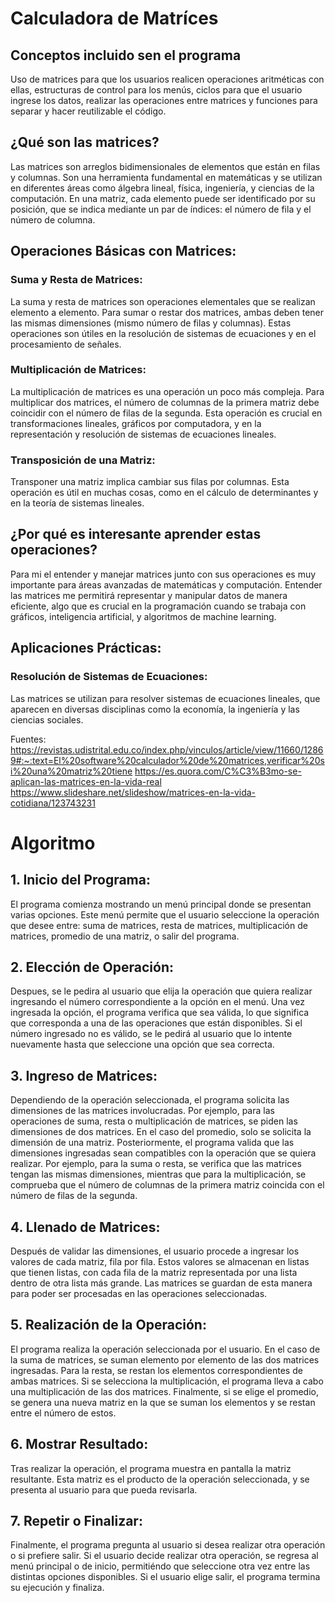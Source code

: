 # Calculadora de Matríces

## Conceptos incluido sen el programa
Uso de matrices para que los usuarios realicen operaciones aritméticas con ellas, estructuras de control para los menús, ciclos para que el usuario ingrese los datos, realizar las operaciones entre matrices y funciones para separar y hacer reutilizable el código. 

## ¿Qué son las matrices?
Las matrices son arreglos bidimensionales de elementos que están en filas y columnas. Son una herramienta fundamental en matemáticas y se utilizan en diferentes áreas como álgebra lineal, física, ingeniería, y ciencias de la computación. En una matriz, cada elemento puede ser identificado por su posición, que se indica mediante un par de índices: el número de fila y el número de columna.

## Operaciones Básicas con Matrices:

### Suma y Resta de Matrices:
La suma y resta de matrices son operaciones elementales que se realizan elemento a elemento. Para sumar o restar dos matrices, ambas deben tener las mismas dimensiones (mismo número de filas y columnas). Estas operaciones son útiles en la resolución de sistemas de ecuaciones y en el procesamiento de señales.

### Multiplicación de Matrices:
La multiplicación de matrices es una operación un poco más compleja. Para multiplicar dos matrices, el número de columnas de la primera matriz debe coincidir con el número de filas de la segunda. Esta operación es crucial en transformaciones lineales, gráficos por computadora, y en la representación y resolución de sistemas de ecuaciones lineales.

### Transposición de una Matriz:
Transponer una matriz implica cambiar sus filas por columnas. Esta operación es útil en muchas cosas, como en el cálculo de determinantes y en la teoría de sistemas lineales.

## ¿Por qué es interesante aprender estas operaciones?

Para mi el entender y manejar matrices junto con sus operaciones es muy importante para áreas avanzadas de matemáticas y computación. Entender las matrices me permitirá representar y manipular datos de manera eficiente, algo que es crucial en la programación cuando se trabaja con gráficos, inteligencia artificial, y algoritmos de machine learning.

## Aplicaciones Prácticas:

### Resolución de Sistemas de Ecuaciones:
Las matrices se utilizan para resolver sistemas de ecuaciones lineales, que aparecen en diversas disciplinas como la economía, la ingeniería y las ciencias sociales.

Fuentes: https://revistas.udistrital.edu.co/index.php/vinculos/article/view/11660/12869#:~:text=El%20software%20calculador%20de%20matrices,verificar%20si%20una%20matriz%20tiene
https://es.quora.com/C%C3%B3mo-se-aplican-las-matrices-en-la-vida-real
https://www.slideshare.net/slideshow/matrices-en-la-vida-cotidiana/123743231


# Algoritmo 
## 1. Inicio del Programa:
El programa comienza mostrando un menú principal donde se presentan varias opciones. Este menú permite que el usuario seleccione la operación que desee entre: suma de matrices, resta de matrices, multiplicación de matrices, promedio de una matriz, o salir del programa.

## 2. Elección de Operación:
Despues, se le pedira al usuario que elija la operación que quiera realizar ingresando el número correspondiente a la opción en el menú. Una vez ingresada la opción, el programa verifica que sea válida, lo que significa que corresponda a una de las operaciones que están disponibles. Si el número ingresado no es válido, se le pedirá al usuario que lo intente nuevamente hasta que seleccione una opción que sea correcta.

## 3. Ingreso de Matrices:
Dependiendo de la operación seleccionada, el programa solicita las dimensiones de las matrices involucradas. Por ejemplo, para las operaciones de suma, resta o multiplicación de matrices, se piden las dimensiones de dos matrices. En el caso del promedio, solo se solicita la dimensión de una matriz. Posteriormente, el programa valida que las dimensiones ingresadas sean compatibles con la operación que se quiera realizar. Por ejemplo, para la suma o resta, se verifica que las matrices tengan las mismas dimensiones, mientras que para la multiplicación, se comprueba que el número de columnas de la primera matriz coincida con el número de filas de la segunda.

## 4. Llenado de Matrices:
Después de validar las dimensiones, el usuario procede a ingresar los valores de cada matriz, fila por fila. Estos valores se almacenan en listas que tienen listas, con cada fila de la matriz representada por una lista dentro de otra lista más grande. Las matrices se guardan de esta manera para poder ser procesadas en las operaciones seleccionadas.

## 5. Realización de la Operación:
El programa realiza la operación seleccionada por el usuario. En el caso de la suma de matrices, se suman elemento por elemento de las dos matrices ingresadas. Para la resta, se restan los elementos correspondientes de ambas matrices. Si se selecciona la multiplicación, el programa lleva a cabo una multiplicación de las dos matrices. Finalmente, si se elige el promedio, se genera una nueva matriz en la que se suman los elementos y se restan entre el número de estos.

## 6. Mostrar Resultado:
Tras realizar la operación, el programa muestra en pantalla la matriz resultante. Esta matriz es el producto de la operación seleccionada, y se presenta al usuario para que pueda revisarla.

## 7. Repetir o Finalizar: 
Finalmente, el programa pregunta al usuario si desea realizar otra operación o si prefiere salir. Si el usuario decide realizar otra operación, se regresa al menú principal o de inicio, permitiéndo que seleccione otra vez entre las distintas opciones disponibles. Si el usuario elige salir, el programa termina su ejecución y finaliza.
